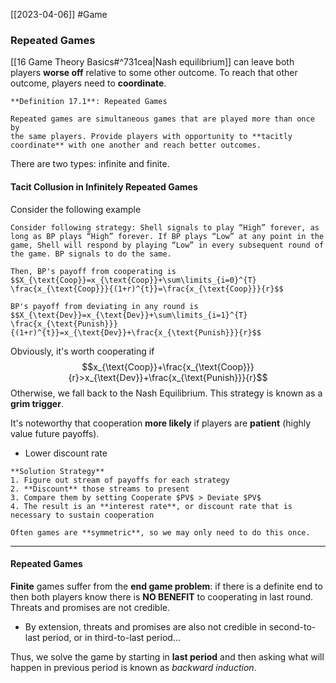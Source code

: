[[2023-04-06]] #Game 

### Repeated Games
[[16 Game Theory Basics#^731cea|Nash equilibrium]] can leave both players **worse off** relative to some other outcome. To reach that other outcome, players need to **coordinate**.  

```ad-important
**Definition 17.1**: Repeated Games

Repeated games are simultaneous games that are played more than once by  
the same players. Provide players with opportunity to **tacitly coordinate** with one another and reach better outcomes.  
```

There are two types: infinite and finite.

#### Tacit Collusion in Infinitely Repeated Games
Consider the following example

```ad-example
Consider following strategy: Shell signals to play “High” forever, as long as BP plays “High” forever. If BP plays “Low” at any point in the game, Shell will respond by playing “Low” in every subsequent round of the game. BP signals to do the same.

Then, BP's payoff from cooperating is $$X_{\text{Coop}}=x_{\text{Coop}}+\sum\limits_{i=0}^{T} \frac{x_{\text{Coop}}}{(1+r)^{t}}=\frac{x_{\text{Coop}}}{r}$$

BP's payoff from deviating in any round is $$X_{\text{Dev}}=x_{\text{Dev}}+\sum\limits_{i=1}^{T} \frac{x_{\text{Punish}}}{(1+r)^{t}}=x_{\text{Dev}}+\frac{x_{\text{Punish}}}{r}$$
```

Obviously, it's worth cooperating if $$x_{\text{Coop}}+\frac{x_{\text{Coop}}}{r}>x_{\text{Dev}}+\frac{x_{\text{Punish}}}{r}$$
Otherwise, we fall back to the Nash Equilibrium. This strategy is known as a **grim trigger**.

It's noteworthy that cooperation **more likely** if players are **patient** (highly value future payoffs).
- Lower discount rate

```ad-info
**Solution Strategy**
1. Figure out stream of payoffs for each strategy
2. **Discount** those streams to present
3. Compare them by setting Cooperate $PV$ > Deviate $PV$
4. The result is an **interest rate**, or discount rate that is necessary to sustain cooperation

Often games are **symmetric**, so we may only need to do this once.
```

---

#### Repeated Games
**Finite** games suffer from the **end game problem**: if there is a definite end to then both players know there is **NO BENEFIT** to cooperating in last round. Threats and promises are not credible. 
- By extension, threats and promises are also not credible in second-to-last period, or in third-to-last period...

Thus, we solve the game by starting in **last period** and then asking what will happen in previous period is known as *backward induction*.